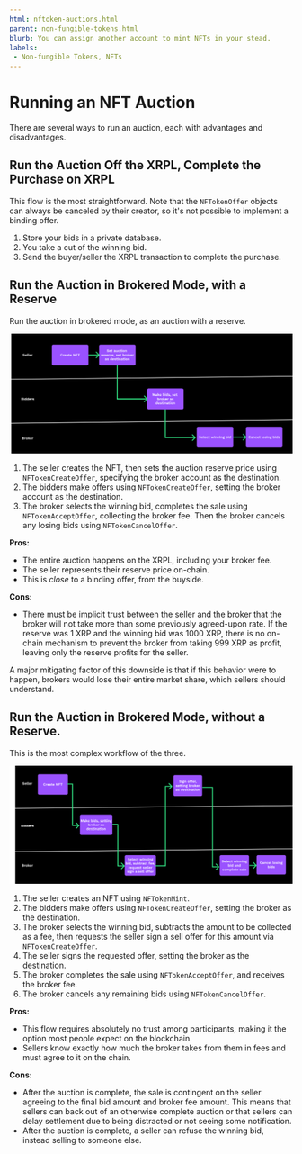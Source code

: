 ```yaml
---
html: nftoken-auctions.html
parent: non-fungible-tokens.html
blurb: You can assign another account to mint NFTs in your stead.
labels:
 - Non-fungible Tokens, NFTs
---
```

# Running an NFT Auction

There are several ways to run an auction, each with advantages and disadvantages.

## Run the Auction Off the XRPL, Complete the Purchase on XRPL

This flow is the most straightforward. Note that the `NFTokenOffer` objects can always be canceled by their creator, so it's not possible to implement a binding offer.

1. Store your bids in a private database.
2. You take a cut of the winning bid.
3. Send the buyer/seller the XRPL transaction to complete the purchase.

## Run the Auction in Brokered Mode, with a Reserve

Run the auction in brokered mode, as an auction with a reserve.

![Auction in Brokered Mode with a Reserve](img/nft-auction1.png "Auction in Brokered Mode with a Reserve")

1. The seller creates the NFT, then sets the auction reserve price using `NFTokenCreateOffer`, specifying the broker account as the destination.
1. The bidders make offers using `NFTokenCreateOffer`, setting the broker account as the destination.
1. The broker selects the winning bid, completes the sale using `NFTokenAcceptOffer`, collecting the broker fee. Then the broker cancels any losing bids using `NFTokenCancelOffer`.

**Pros:**

- The entire auction happens on the XRPL, including your broker fee.
- The seller represents their reserve price on-chain.
- This is _close_ to a binding offer, from the buyside.

**Cons:**

- There must be implicit trust between the seller and the broker that the broker will not take more than some previously agreed-upon rate. If the reserve was 1 XRP and the winning bid was 1000 XRP, there is no on-chain mechanism to prevent the broker from taking 999 XRP as profit, leaving only the reserve profits for the seller.

A major mitigating factor of this downside is that if this behavior were to happen, brokers would lose their entire market share, which sellers should understand.

## Run the Auction in Brokered Mode, without a Reserve.

This is the most complex workflow of the three.

![Auction in Brokered Mode without a Reserve](img/nft-auction2.png "Auction in Brokered Mode without a Reserve")

1. The seller creates an NFT using `NFTokenMint`.
1. The bidders make offers using `NFTokenCreateOffer`, setting the broker as the destination.
1. The broker selects the winning bid, subtracts the amount to be collected as a fee, then requests the seller sign a sell offer for this amount via `NFTokenCreateOffer`.
1. The seller signs the requested offer, setting the broker as the destination.
1. The broker completes the sale using `NFTokenAcceptOffer`, and receives the broker fee.
1. The broker cancels any remaining bids using `NFTokenCancelOffer`.

**Pros:**

- This flow requires absolutely no trust among participants, making it the option most people expect on the blockchain.
- Sellers know exactly how much the broker takes from them in fees and must agree to it on the chain.

**Cons:**

- After the auction is complete, the sale is contingent on the seller agreeing to the final bid amount and broker fee amount. This means that sellers can back out of an otherwise complete auction or that sellers can delay settlement due to being distracted or not seeing some notification.
- After the auction is complete, a seller can refuse the winning bid, instead selling to someone else.
